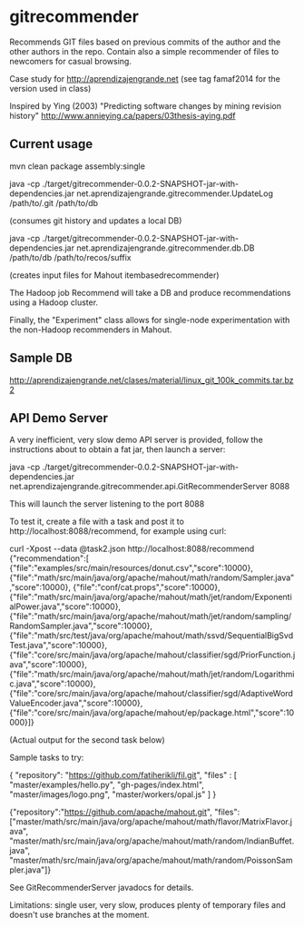gitrecommender
==============

Recommends GIT files based on previous commits of the author 
and the other authors in the repo. Contain also a simple recommender 
of files to newcomers for casual browsing.

Case study for http://aprendizajengrande.net (see tag famaf2014 for the
version used in class)

Inspired by Ying (2003) "Predicting software changes by mining 
revision history" http://www.annieying.ca/papers/03thesis-aying.pdf

Current usage
-------------

mvn clean package assembly:single

java -cp ./target/gitrecommender-0.0.2-SNAPSHOT-jar-with-dependencies.jar net.aprendizajengrande.gitrecommender.UpdateLog /path/to/.git /path/to/db

(consumes git history and updates a local DB)

java -cp ./target/gitrecommender-0.0.2-SNAPSHOT-jar-with-dependencies.jar net.aprendizajengrande.gitrecommender.db.DB /path/to/db /path/to/recos/suffix

(creates input files for Mahout itembasedrecommender)

The Hadoop job Recommend will take a DB and produce recommendations using a Hadoop cluster.

Finally, the "Experiment" class allows for single-node experimentation with the non-Hadoop recommenders in Mahout.

Sample DB
---------

http://aprendizajengrande.net/clases/material/linux_git_100k_commits.tar.bz2

API Demo Server
---------------

A very inefficient, very slow demo API server is provided, follow the instructions about to obtain a fat jar, then launch a server:

java -cp ./target/gitrecommender-0.0.2-SNAPSHOT-jar-with-dependencies.jar net.aprendizajengrande.gitrecommender.api.GitRecommenderServer 8088

This will launch the server listening to the port 8088

To test it, create a file with a task and post it to http://localhost:8088/recommend, for example using curl:


curl -Xpost --data @task2.json http://localhost:8088/recommend
{"recommendation":[
{"file":"examples/src/main/resources/donut.csv","score":10000},
{"file":"math/src/main/java/org/apache/mahout/math/random/Sampler.java","score":10000},
{"file":"conf/cat.props","score":10000},
{"file":"math/src/main/java/org/apache/mahout/math/jet/random/ExponentialPower.java","score":10000},
{"file":"math/src/main/java/org/apache/mahout/math/jet/random/sampling/RandomSampler.java","score":10000},
{"file":"math/src/test/java/org/apache/mahout/math/ssvd/SequentialBigSvdTest.java","score":10000},
{"file":"core/src/main/java/org/apache/mahout/classifier/sgd/PriorFunction.java","score":10000},
{"file":"math/src/main/java/org/apache/mahout/math/jet/random/Logarithmic.java","score":10000},
{"file":"core/src/main/java/org/apache/mahout/classifier/sgd/AdaptiveWordValueEncoder.java","score":10000},
{"file":"core/src/main/java/org/apache/mahout/ep/package.html","score":10000}]}

(Actual output for the second task below)

Sample tasks to try:

{ "repository": "https://github.com/fatiherikli/fil.git", "files" : [
 "master/examples/hello.py", "gh-pages/index.html", "master/images/logo.png",
 "master/workers/opal.js" ] }

{"repository":"https://github.com/apache/mahout.git",
"files":["master/math/src/main/java/org/apache/mahout/math/flavor/MatrixFlavor.java",
"master/math/src/main/java/org/apache/mahout/math/random/IndianBuffet.java",
"master/math/src/main/java/org/apache/mahout/math/random/PoissonSampler.java"]}

See GitRecommenderServer javadocs for details. 

Limitations: single user, very slow, produces plenty of temporary files and doesn't use branches at the moment.  

